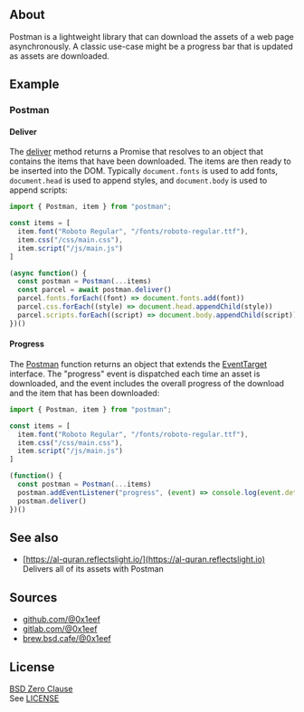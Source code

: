 ## About

Postman is a lightweight library that can download the
assets of a web page asynchronously. A classic use-case
might be a progress bar that is updated as assets are
downloaded.

## Example

### Postman

#### Deliver

The [deliver]() method returns a Promise that resolves to an object
that contains the items that have been downloaded. The items are then 
ready to be inserted into the DOM. Typically `document.fonts` is used 
to add  fonts, `document.head` is used to append styles, and `document.body` 
is used to append scripts:

```javascript
import { Postman, item } from "postman";

const items = [
  item.font("Roboto Regular", "/fonts/roboto-regular.ttf"),
  item.css("/css/main.css"),
  item.script("/js/main.js")
]

(async function() {
  const postman = Postman(...items)
  const parcel = await postman.deliver()
  parcel.fonts.forEach((font) => document.fonts.add(font))
  parcel.css.forEach((style) => document.head.appendChild(style))
  parcel.scripts.forEach((script) => document.body.appendChild(script))
})()
```

#### Progress

The [Postman]() function returns an object that extends the [EventTarget]()
interface. The "progress" event is dispatched each time an asset is downloaded,
and the event includes the overall progress of the download and the item that
has been downloaded:

```javascript
import { Postman, item } from "postman";

const items = [
  item.font("Roboto Regular", "/fonts/roboto-regular.ttf"),
  item.css("/css/main.css"),
  item.script("/js/main.js")
]

(function() {
  const postman = Postman(...items)
  postman.addEventListener("progress", (event) => console.log(event.detail))
  postman.deliver()
})()
```

## See also

* [https://al-quran.reflectslight.io/](https://al-quran.reflectslight.io) <br>
  Delivers all of its assets with Postman

## Sources

* [github.com/@0x1eef](https://github.com/0x1eef/postman)
* [gitlab.com/@0x1eef](https://gitlab.com/0x1eef/postman)
* [brew.bsd.cafe/@0x1eef](https://brew.bsd.cafe/0x1eef/postman)

## License

[BSD Zero Clause](https://choosealicense.com/licenses/0bsd/)
<br>
See [LICENSE](./LICENSE)

